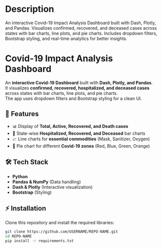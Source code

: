 # Description
An interactive Covid-19 Impact Analysis Dashboard built with Dash, Plotly, and Pandas. Visualizes confirmed, recovered, and deceased cases across states with bar charts, line plots, and pie charts. Includes dropdown filters, Bootstrap styling, and real-time analytics for better insights.

# Covid-19 Impact Analysis Dashboard

An **interactive Covid-19 Dashboard** built with **Dash, Plotly, and Pandas**.  
It visualizes **confirmed, recovered, hospitalized, and deceased cases** across states with bar charts, line plots, and pie charts.  
The app uses dropdown filters and Bootstrap styling for a clean UI.

## 🚀 Features
- 📊 Display of **Total, Active, Recovered, and Death cases**
- 🏥 State-wise **Hospitalized, Recovered, and Deceased** bar charts
- 📈 Line charts for **essential commodities** (Mask, Sanitizer, Oxygen)
- 🥧 Pie chart for different **Covid-19 zones** (Red, Blue, Green, Orange)

## 🛠️ Tech Stack
- **Python**  
- **Pandas & NumPy** (Data handling)  
- **Dash & Plotly** (Interactive visualization)  
- **Bootstrap** (Styling)  


## ⚡ Installation
Clone this repository and install the required libraries:

```bash
git clone https://github.com/USERNAME/REPO-NAME.git
cd REPO-NAME
pip install -r requirements.txt
